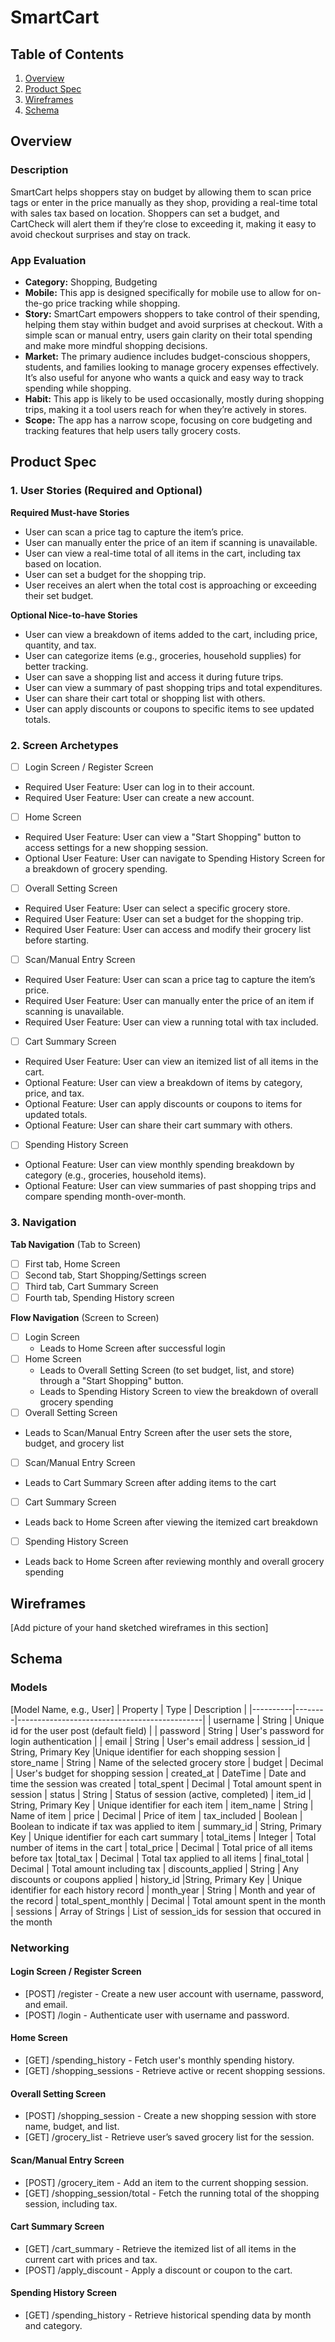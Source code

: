 # SmartCart

## Table of Contents

1. [Overview](#Overview)
2. [Product Spec](#Product-Spec)
3. [Wireframes](#Wireframes)
4. [Schema](#Schema)

## Overview

### Description

SmartCart helps shoppers stay on budget by allowing them to scan price tags or enter in the price manually as they shop, providing a real-time total with sales tax based on location. Shoppers can set a budget, and CartCheck will alert them if they’re close to exceeding it, making it easy to avoid checkout surprises and stay on track.

### App Evaluation

- **Category:** Shopping, Budgeting
- **Mobile:** This app is designed specifically for mobile use to allow for on-the-go price tracking while shopping.
- **Story:**  SmartCart empowers shoppers to take control of their spending, helping them stay within budget and avoid surprises at checkout. With a simple scan or manual entry, users gain clarity on their total spending and make more mindful shopping decisions.
- **Market:** The primary audience includes budget-conscious shoppers, students, and families looking to manage grocery expenses effectively. It’s also useful for anyone who wants a quick and easy way to track spending while shopping.
- **Habit:** This app is likely to be used occasionally, mostly during shopping trips, making it a tool users reach for when they’re actively in stores.
- **Scope:** The app has a narrow scope, focusing on core budgeting and tracking features that help users tally grocery costs.

## Product Spec

### 1. User Stories (Required and Optional)

**Required Must-have Stories**

* User can scan a price tag to capture the item’s price.
* User can manually enter the price of an item if scanning is unavailable.
* User can view a real-time total of all items in the cart, including tax based on location.
* User can set a budget for the shopping trip.
* User receives an alert when the total cost is approaching or exceeding their set budget.

**Optional Nice-to-have Stories**

* User can view a breakdown of items added to the cart, including price, quantity, and tax.
* User can categorize items (e.g., groceries, household supplies) for better tracking.
* User can save a shopping list and access it during future trips.
* User can view a summary of past shopping trips and total expenditures.
* User can share their cart total or shopping list with others.
* User can apply discounts or coupons to specific items to see updated totals.

### 2. Screen Archetypes

- [ ] Login Screen / Register Screen
* Required User Feature: User can log in to their account.
* Required User Feature: User can create a new account.
- [ ] Home Screen
* Required User Feature: User can view a "Start Shopping" button to access settings for a new shopping session.
* Optional User Feature: User can navigate to Spending History Screen for a breakdown of grocery spending.
- [ ] Overall Setting Screen
* Required User Feature: User can select a specific grocery store.
* Required User Feature: User can set a budget for the shopping trip.
* Required User Feature: User can access and modify their grocery list before starting.
- [ ] Scan/Manual Entry Screen
* Required User Feature: User can scan a price tag to capture the item’s price.
* Required User Feature: User can manually enter the price of an item if scanning is unavailable.
* Required User Feature: User can view a running total with tax included.
- [ ] Cart Summary Screen
* Required User Feature: User can view an itemized list of all items in the cart.
* Optional Feature: User can view a breakdown of items by category, price, and tax.
* Optional Feature: User can apply discounts or coupons to items for updated totals.
* Optional Feature: User can share their cart summary with others.
- [ ] Spending History Screen
* Optional Feature: User can view monthly spending breakdown by category (e.g., groceries, household items).
* Optional Feature: User can view summaries of past shopping trips and compare spending month-over-month.


### 3. Navigation

**Tab Navigation** (Tab to Screen)


- [ ] First tab, Home Screen
- [ ] Second tab, Start Shopping/Settings screen
- [ ] Third tab, Cart Summary Screen
- [ ] Fourth tab, Spending History screen

**Flow Navigation** (Screen to Screen)

- [ ] Login Screen
  * Leads to Home Screen after successful login
- [ ] Home Screen
  * Leads to Overall Setting Screen (to set budget, list, and store) through a "Start Shopping" button.
  * Leads to Spending History Screen to view the breakdown of overall grocery spending
- [ ] Overall Setting Screen
* Leads to Scan/Manual Entry Screen after the user sets the store, budget, and grocery list
- [ ] Scan/Manual Entry Screen
* Leads to Cart Summary Screen after adding items to the cart
- [ ] Cart Summary Screen
* Leads back to Home Screen after viewing the itemized cart breakdown
- [ ] Spending History Screen
* Leads back to Home Screen after reviewing monthly and overall grocery spending


## Wireframes

[Add picture of your hand sketched wireframes in this section]

## Schema 


### Models

[Model Name, e.g., User]
| Property | Type   | Description                                  |
|----------|--------|----------------------------------------------|
| username | String | Unique id for the user post (default field)   |
| password | String | User's password for login authentication      |
| email      | String    | User's email address
| session_id | String, Primary Key |Unique identifier for each shopping session 
| store_name | String | Name of the selected grocery store
| budget | Decimal | User's budget for shopping session
| created_at | DateTime | Date and time the session was created
| total_spent | Decimal | Total amount spent in session
| status | String | Status of session (active, completed)
| item_id | String, Primary Key | Unique identifier for each item
| item_name | String | Name of item
| price | Decimal | Price of item
| tax_included | Boolean | Boolean to indicate if tax was applied to item
| summary_id | String, Primary Key | Unique identifier for each cart summary
| total_items | Integer | Total number of items in the cart
| total_price | Decimal | Total price of all items before tax
|total_tax | Decimal | Total tax applied to all items
| final_total | Decimal | Total amount including tax
| discounts_applied | String | Any discounts or coupons applied
| history_id |String, Primary Key | Unique identifier for each history record
| month_year | String | Month and year of the record
| total_spent_monthly | Decimal | Total amount spent in the month
| sessions | Array of Strings | List of session_ids for session that occured in the month


### Networking

#### Login Screen / Register Screen

- [POST] /register - Create a new user account with username, password, and email.
- [POST] /login - Authenticate user with username and password.

#### Home Screen

- [GET] /spending_history - Fetch user's monthly spending history.
- [GET] /shopping_sessions - Retrieve active or recent shopping sessions.

#### Overall Setting Screen

- [POST] /shopping_session - Create a new shopping session with store name, budget, and list.
- [GET] /grocery_list - Retrieve user’s saved grocery list for the session.

#### Scan/Manual Entry Screen

- [POST] /grocery_item - Add an item to the current shopping session.
- [GET] /shopping_session/total - Fetch the running total of the shopping session, including tax.

#### Cart Summary Screen

- [GET] /cart_summary - Retrieve the itemized list of all items in the current cart with prices and tax.
- [POST] /apply_discount - Apply a discount or coupon to the cart.

#### Spending History Screen

- [GET] /spending_history - Retrieve historical spending data by month and category.

